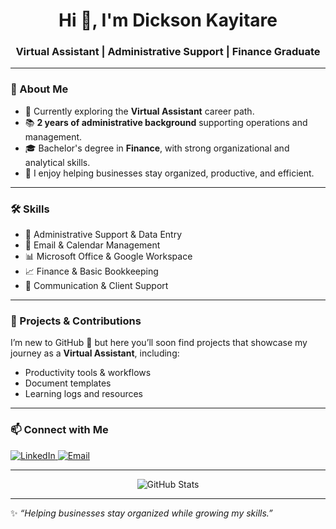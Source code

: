 <!-- Profile Banner -->
<p align="center"
<img src="https://raw.githubusercontent.com/dicksonkay/dicksonkay/main/Dickson" alt="Banner" />
</p>

<h1 align="center">Hi 👋, I'm Dickson Kayitare </h1>
<h3 align="center">Virtual Assistant | Administrative Support | Finance Graduate</h3>

---

### 🌟 About Me  
- 🎯 Currently exploring the **Virtual Assistant** career path.  
- 📚 **2 years of administrative background** supporting operations and management.  
- 🎓 Bachelor's degree in **Finance**, with strong organizational and analytical skills.  
- 🤝 I enjoy helping businesses stay organized, productive, and efficient.  

---

### 🛠️ Skills  
- 📌 Administrative Support & Data Entry  
- 📩 Email & Calendar Management  
- 📊 Microsoft Office & Google Workspace  
- 📈 Finance & Basic Bookkeeping  
- 💬 Communication & Client Support  

---

### 📂 Projects & Contributions  
I’m new to GitHub 🚀 but here you’ll soon find projects that showcase my journey as a **Virtual Assistant**, including:  
- Productivity tools & workflows  
- Document templates  
- Learning logs and resources  

---

### 📫 Connect with Me  
<p align="left">
  <a href="https://www.linkedin.com/in/dickson-k-963b54207?">
    <img src="https://img.shields.io/badge/LinkedIn-%230077B5.svg?logo=linkedin&logoColor=white" alt="LinkedIn" />
  </a>
  <a href="mailto:dicksonkayitare50@gmail.com">
    <img src="https://img.shields.io/badge/Email-D14836?logo=gmail&logoColor=white" alt="Email" />
  </a>
</p>

---

<p align="center">
  <img src="https://github-readme-stats.vercel.app/api?username=yourgithubusername&show_icons=true&theme=radical" alt="GitHub Stats" />
</p>

---
✨ _“Helping businesses stay organized while growing my skills.”_  

<!--
**dicksonkay/dicksonkay** is a ✨ _special_ ✨ repository because its `README.md` (this file) appears on your GitHub profile.

Here are some ideas to get you started:

- 🔭 I’m currently working on ...
- 🌱 I’m currently learning ...
- 👯 I’m looking to collaborate on ...
- 🤔 I’m looking for help with ...
- 💬 Ask me about ...
- 📫 How to reach me: ...
- 😄 Pronouns: ...
- ⚡ Fun fact: ...
-->
